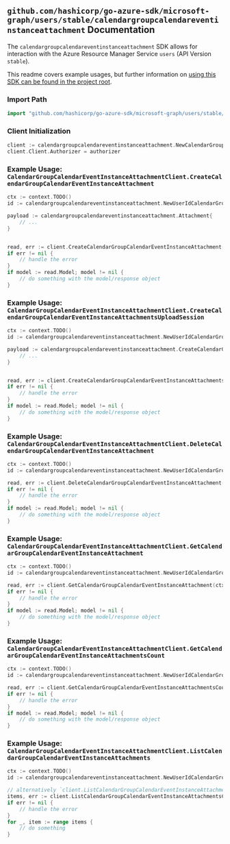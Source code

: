 
## `github.com/hashicorp/go-azure-sdk/microsoft-graph/users/stable/calendargroupcalendareventinstanceattachment` Documentation

The `calendargroupcalendareventinstanceattachment` SDK allows for interaction with the Azure Resource Manager Service `users` (API Version `stable`).

This readme covers example usages, but further information on [using this SDK can be found in the project root](https://github.com/hashicorp/go-azure-sdk/tree/main/docs).

### Import Path

```go
import "github.com/hashicorp/go-azure-sdk/microsoft-graph/users/stable/calendargroupcalendareventinstanceattachment"
```


### Client Initialization

```go
client := calendargroupcalendareventinstanceattachment.NewCalendarGroupCalendarEventInstanceAttachmentClientWithBaseURI("https://management.azure.com")
client.Client.Authorizer = authorizer
```


### Example Usage: `CalendarGroupCalendarEventInstanceAttachmentClient.CreateCalendarGroupCalendarEventInstanceAttachment`

```go
ctx := context.TODO()
id := calendargroupcalendareventinstanceattachment.NewUserIdCalendarGroupIdCalendarIdEventIdInstanceID("userIdValue", "calendarGroupIdValue", "calendarIdValue", "eventIdValue", "eventId1Value")

payload := calendargroupcalendareventinstanceattachment.Attachment{
	// ...
}


read, err := client.CreateCalendarGroupCalendarEventInstanceAttachment(ctx, id, payload)
if err != nil {
	// handle the error
}
if model := read.Model; model != nil {
	// do something with the model/response object
}
```


### Example Usage: `CalendarGroupCalendarEventInstanceAttachmentClient.CreateCalendarGroupCalendarEventInstanceAttachmentsUploadSession`

```go
ctx := context.TODO()
id := calendargroupcalendareventinstanceattachment.NewUserIdCalendarGroupIdCalendarIdEventIdInstanceID("userIdValue", "calendarGroupIdValue", "calendarIdValue", "eventIdValue", "eventId1Value")

payload := calendargroupcalendareventinstanceattachment.CreateCalendarGroupCalendarEventInstanceAttachmentsUploadSessionRequest{
	// ...
}


read, err := client.CreateCalendarGroupCalendarEventInstanceAttachmentsUploadSession(ctx, id, payload)
if err != nil {
	// handle the error
}
if model := read.Model; model != nil {
	// do something with the model/response object
}
```


### Example Usage: `CalendarGroupCalendarEventInstanceAttachmentClient.DeleteCalendarGroupCalendarEventInstanceAttachment`

```go
ctx := context.TODO()
id := calendargroupcalendareventinstanceattachment.NewUserIdCalendarGroupIdCalendarIdEventIdInstanceIdAttachmentID("userIdValue", "calendarGroupIdValue", "calendarIdValue", "eventIdValue", "eventId1Value", "attachmentIdValue")

read, err := client.DeleteCalendarGroupCalendarEventInstanceAttachment(ctx, id, calendargroupcalendareventinstanceattachment.DefaultDeleteCalendarGroupCalendarEventInstanceAttachmentOperationOptions())
if err != nil {
	// handle the error
}
if model := read.Model; model != nil {
	// do something with the model/response object
}
```


### Example Usage: `CalendarGroupCalendarEventInstanceAttachmentClient.GetCalendarGroupCalendarEventInstanceAttachment`

```go
ctx := context.TODO()
id := calendargroupcalendareventinstanceattachment.NewUserIdCalendarGroupIdCalendarIdEventIdInstanceIdAttachmentID("userIdValue", "calendarGroupIdValue", "calendarIdValue", "eventIdValue", "eventId1Value", "attachmentIdValue")

read, err := client.GetCalendarGroupCalendarEventInstanceAttachment(ctx, id, calendargroupcalendareventinstanceattachment.DefaultGetCalendarGroupCalendarEventInstanceAttachmentOperationOptions())
if err != nil {
	// handle the error
}
if model := read.Model; model != nil {
	// do something with the model/response object
}
```


### Example Usage: `CalendarGroupCalendarEventInstanceAttachmentClient.GetCalendarGroupCalendarEventInstanceAttachmentsCount`

```go
ctx := context.TODO()
id := calendargroupcalendareventinstanceattachment.NewUserIdCalendarGroupIdCalendarIdEventIdInstanceID("userIdValue", "calendarGroupIdValue", "calendarIdValue", "eventIdValue", "eventId1Value")

read, err := client.GetCalendarGroupCalendarEventInstanceAttachmentsCount(ctx, id, calendargroupcalendareventinstanceattachment.DefaultGetCalendarGroupCalendarEventInstanceAttachmentsCountOperationOptions())
if err != nil {
	// handle the error
}
if model := read.Model; model != nil {
	// do something with the model/response object
}
```


### Example Usage: `CalendarGroupCalendarEventInstanceAttachmentClient.ListCalendarGroupCalendarEventInstanceAttachments`

```go
ctx := context.TODO()
id := calendargroupcalendareventinstanceattachment.NewUserIdCalendarGroupIdCalendarIdEventIdInstanceID("userIdValue", "calendarGroupIdValue", "calendarIdValue", "eventIdValue", "eventId1Value")

// alternatively `client.ListCalendarGroupCalendarEventInstanceAttachments(ctx, id, calendargroupcalendareventinstanceattachment.DefaultListCalendarGroupCalendarEventInstanceAttachmentsOperationOptions())` can be used to do batched pagination
items, err := client.ListCalendarGroupCalendarEventInstanceAttachmentsComplete(ctx, id, calendargroupcalendareventinstanceattachment.DefaultListCalendarGroupCalendarEventInstanceAttachmentsOperationOptions())
if err != nil {
	// handle the error
}
for _, item := range items {
	// do something
}
```
